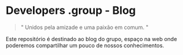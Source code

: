 Developers .group - Blog
===================
 
 > " Unidos pela amizade e uma paixão em comum. "
 
 Este repositório é destinado ao blog do grupo, espaço na web onde poderemos compartilhar um pouco de nossos conhecimentos.
 
 
